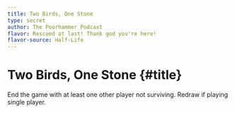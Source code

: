 ```yaml
---
title: Two Birds, One Stone
type: secret
author: The Poorhammer Podcast
flavor: Rescued at last! Thank god you're here!
flavor-source: Half-Life
---
```


# Two Birds, One Stone {#title}

End the game with at least one other player not surviving. Redraw if playing single player.
